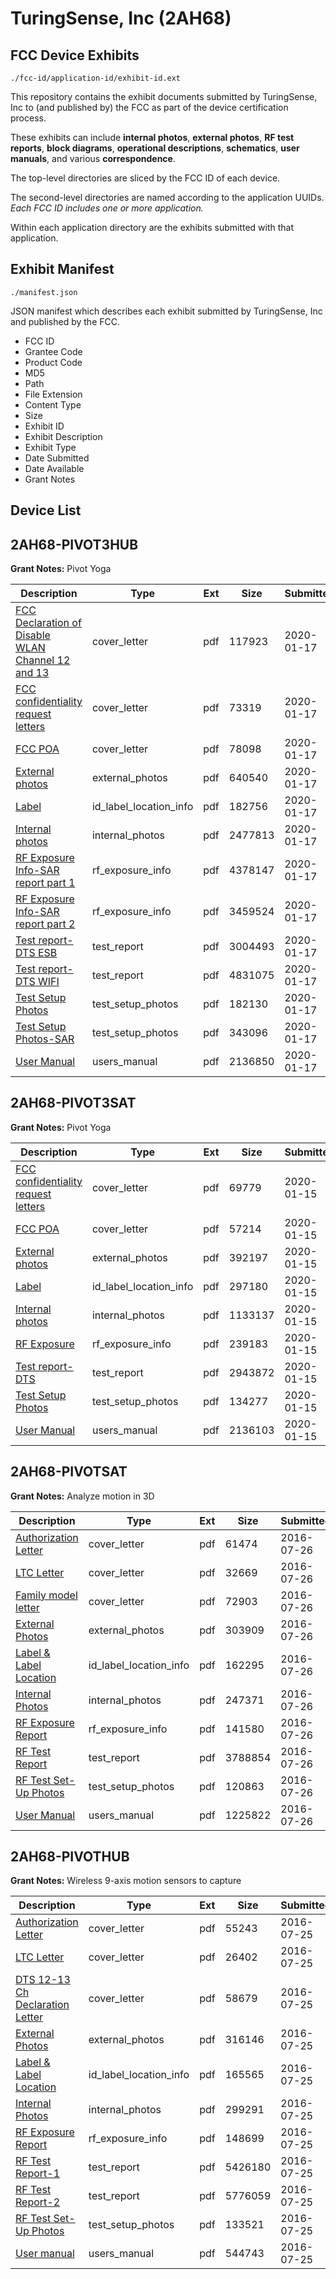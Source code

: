 # TuringSense, Inc (2AH68)
## FCC Device Exhibits

```
./fcc-id/application-id/exhibit-id.ext
```

This repository contains the exhibit documents submitted by TuringSense, Inc to (and published by) the FCC as part of the device certification process.

These exhibits can include **internal photos**, **external photos**, **RF test reports**, **block diagrams**, **operational descriptions**, **schematics**, **user manuals**, and various **correspondence**.

The top-level directories are sliced by the FCC ID of each device.

The second-level directories are named according to the application UUIDs. *Each FCC ID includes one or more application.*

Within each application directory are the exhibits submitted with that application. 

## Exhibit Manifest

```
./manifest.json
```

JSON manifest which describes each exhibit submitted by TuringSense, Inc and published by the FCC.

- FCC ID
- Grantee Code
- Product Code
- MD5
- Path
- File Extension
- Content Type
- Size
- Exhibit ID
- Exhibit Description
- Exhibit Type
- Date Submitted
- Date Available
- Grant Notes

## Device List
## 2AH68-PIVOT3HUB
**Grant Notes:** Pivot Yoga

| Description | Type | Ext | Size | Submitted | Available |
| ----------- | ---- | --- | ---- | --------- | --------- |
| [FCC Declaration of Disable WLAN Channel 12 and 13](2AH68-PIVOT3HUB/4ecd812217b3d71e3cae93cd338bb394/4596322.pdf) | cover_letter | pdf | 117923 | 2020-01-17 | 2020-01-17 |
| [FCC confidentiality request letters](2AH68-PIVOT3HUB/4ecd812217b3d71e3cae93cd338bb394/4596326.pdf) | cover_letter | pdf | 73319 | 2020-01-17 | 2020-01-17 |
| [FCC POA](2AH68-PIVOT3HUB/4ecd812217b3d71e3cae93cd338bb394/4596331.pdf) | cover_letter | pdf | 78098 | 2020-01-17 | 2020-01-17 |
| [External  photos](2AH68-PIVOT3HUB/4ecd812217b3d71e3cae93cd338bb394/4596311.pdf) | external_photos | pdf | 640540 | 2020-01-17 | 2020-01-17 |
| [Label](2AH68-PIVOT3HUB/4ecd812217b3d71e3cae93cd338bb394/4596380.pdf) | id_label_location_info | pdf | 182756 | 2020-01-17 | 2020-01-17 |
| [Internal photos](2AH68-PIVOT3HUB/4ecd812217b3d71e3cae93cd338bb394/4596369.pdf) | internal_photos | pdf | 2477813 | 2020-01-17 | 2020-01-17 |
| [RF Exposure Info-SAR report part 1](2AH68-PIVOT3HUB/4ecd812217b3d71e3cae93cd338bb394/4596384.pdf) | rf_exposure_info | pdf | 4378147 | 2020-01-17 | 2020-01-17 |
| [RF Exposure Info-SAR report part 2](2AH68-PIVOT3HUB/4ecd812217b3d71e3cae93cd338bb394/4596409.pdf) | rf_exposure_info | pdf | 3459524 | 2020-01-17 | 2020-01-17 |
| [Test report-DTS ESB](2AH68-PIVOT3HUB/4ecd812217b3d71e3cae93cd338bb394/4596336.pdf) | test_report | pdf | 3004493 | 2020-01-17 | 2020-01-17 |
| [Test report-DTS WIFI](2AH68-PIVOT3HUB/4ecd812217b3d71e3cae93cd338bb394/4596355.pdf) | test_report | pdf | 4831075 | 2020-01-17 | 2020-01-17 |
| [Test Setup Photos](2AH68-PIVOT3HUB/4ecd812217b3d71e3cae93cd338bb394/4596410.pdf) | test_setup_photos | pdf | 182130 | 2020-01-17 | 2020-01-17 |
| [Test Setup Photos-SAR](2AH68-PIVOT3HUB/4ecd812217b3d71e3cae93cd338bb394/4596411.pdf) | test_setup_photos | pdf | 343096 | 2020-01-17 | 2020-01-17 |
| [User Manual](2AH68-PIVOT3HUB/4ecd812217b3d71e3cae93cd338bb394/4596413.pdf) | users_manual | pdf | 2136850 | 2020-01-17 | 2020-01-17 |
## 2AH68-PIVOT3SAT
**Grant Notes:** Pivot Yoga

| Description | Type | Ext | Size | Submitted | Available |
| ----------- | ---- | --- | ---- | --------- | --------- |
| [FCC confidentiality request letters](2AH68-PIVOT3SAT/93cbaaaf5979c86133a1d776488465c9/4591543.pdf) | cover_letter | pdf | 69779 | 2020-01-15 | 2020-01-17 |
| [FCC POA](2AH68-PIVOT3SAT/93cbaaaf5979c86133a1d776488465c9/4591544.pdf) | cover_letter | pdf | 57214 | 2020-01-15 | 2020-01-17 |
| [External  photos](2AH68-PIVOT3SAT/93cbaaaf5979c86133a1d776488465c9/4591542.pdf) | external_photos | pdf | 392197 | 2020-01-15 | 2020-01-17 |
| [Label](2AH68-PIVOT3SAT/93cbaaaf5979c86133a1d776488465c9/4591548.pdf) | id_label_location_info | pdf | 297180 | 2020-01-15 | 2020-01-17 |
| [Internal photos](2AH68-PIVOT3SAT/93cbaaaf5979c86133a1d776488465c9/4591547.pdf) | internal_photos | pdf | 1133137 | 2020-01-15 | 2020-01-17 |
| [RF Exposure](2AH68-PIVOT3SAT/93cbaaaf5979c86133a1d776488465c9/4591546.pdf) | rf_exposure_info | pdf | 239183 | 2020-01-15 | 2020-01-17 |
| [Test report-DTS](2AH68-PIVOT3SAT/93cbaaaf5979c86133a1d776488465c9/4591545.pdf) | test_report | pdf | 2943872 | 2020-01-15 | 2020-01-17 |
| [Test Setup Photos](2AH68-PIVOT3SAT/93cbaaaf5979c86133a1d776488465c9/4591551.pdf) | test_setup_photos | pdf | 134277 | 2020-01-15 | 2020-01-17 |
| [User Manual](2AH68-PIVOT3SAT/93cbaaaf5979c86133a1d776488465c9/4591552.pdf) | users_manual | pdf | 2136103 | 2020-01-15 | 2020-01-17 |
## 2AH68-PIVOTSAT
**Grant Notes:** Analyze motion in 3D

| Description | Type | Ext | Size | Submitted | Available |
| ----------- | ---- | --- | ---- | --------- | --------- |
| [Authorization Letter](2AH68-PIVOTSAT/5787f0ae8e5c33446f5e9a7b01303dd3/3077394.pdf) | cover_letter | pdf | 61474 | 2016-07-26 | 2016-07-27 |
| [LTC Letter](2AH68-PIVOTSAT/5787f0ae8e5c33446f5e9a7b01303dd3/3077395.pdf) | cover_letter | pdf | 32669 | 2016-07-26 | 2016-07-27 |
| [Family model letter](2AH68-PIVOTSAT/5787f0ae8e5c33446f5e9a7b01303dd3/3077396.pdf) | cover_letter | pdf | 72903 | 2016-07-26 | 2016-07-27 |
| [External Photos](2AH68-PIVOTSAT/5787f0ae8e5c33446f5e9a7b01303dd3/3077397.pdf) | external_photos | pdf | 303909 | 2016-07-26 | 2016-07-27 |
| [Label & Label Location](2AH68-PIVOTSAT/5787f0ae8e5c33446f5e9a7b01303dd3/3077398.pdf) | id_label_location_info | pdf | 162295 | 2016-07-26 | 2016-07-27 |
| [Internal Photos](2AH68-PIVOTSAT/5787f0ae8e5c33446f5e9a7b01303dd3/3077399.pdf) | internal_photos | pdf | 247371 | 2016-07-26 | 2016-07-27 |
| [RF Exposure Report](2AH68-PIVOTSAT/5787f0ae8e5c33446f5e9a7b01303dd3/3077401.pdf) | rf_exposure_info | pdf | 141580 | 2016-07-26 | 2016-07-27 |
| [RF Test Report](2AH68-PIVOTSAT/5787f0ae8e5c33446f5e9a7b01303dd3/3077403.pdf) | test_report | pdf | 3788854 | 2016-07-26 | 2016-07-27 |
| [RF Test Set-Up Photos](2AH68-PIVOTSAT/5787f0ae8e5c33446f5e9a7b01303dd3/3077404.pdf) | test_setup_photos | pdf | 120863 | 2016-07-26 | 2016-07-27 |
| [User Manual](2AH68-PIVOTSAT/5787f0ae8e5c33446f5e9a7b01303dd3/3077405.pdf) | users_manual | pdf | 1225822 | 2016-07-26 | 2016-07-27 |
## 2AH68-PIVOTHUB
**Grant Notes:** Wireless 9-axis motion sensors to capture

| Description | Type | Ext | Size | Submitted | Available |
| ----------- | ---- | --- | ---- | --------- | --------- |
| [Authorization Letter](2AH68-PIVOTHUB/90c6acea57824654ee5869c5c92fcfef/3075350.pdf) | cover_letter | pdf | 55243 | 2016-07-25 | 2016-07-25 |
| [LTC Letter](2AH68-PIVOTHUB/90c6acea57824654ee5869c5c92fcfef/3075351.pdf) | cover_letter | pdf | 26402 | 2016-07-25 | 2016-07-25 |
| [DTS 12-13 Ch Declaration Letter](2AH68-PIVOTHUB/90c6acea57824654ee5869c5c92fcfef/3075352.pdf) | cover_letter | pdf | 58679 | 2016-07-25 | 2016-07-25 |
| [External Photos](2AH68-PIVOTHUB/90c6acea57824654ee5869c5c92fcfef/3075353.pdf) | external_photos | pdf | 316146 | 2016-07-25 | 2016-07-25 |
| [Label & Label Location](2AH68-PIVOTHUB/90c6acea57824654ee5869c5c92fcfef/3075354.pdf) | id_label_location_info | pdf | 165565 | 2016-07-25 | 2016-07-25 |
| [Internal Photos](2AH68-PIVOTHUB/90c6acea57824654ee5869c5c92fcfef/3075355.pdf) | internal_photos | pdf | 299291 | 2016-07-25 | 2016-07-25 |
| [RF Exposure Report](2AH68-PIVOTHUB/90c6acea57824654ee5869c5c92fcfef/3075357.pdf) | rf_exposure_info | pdf | 148699 | 2016-07-25 | 2016-07-25 |
| [RF Test Report-1](2AH68-PIVOTHUB/90c6acea57824654ee5869c5c92fcfef/3075362.pdf) | test_report | pdf | 5426180 | 2016-07-25 | 2016-07-25 |
| [RF Test Report-2](2AH68-PIVOTHUB/90c6acea57824654ee5869c5c92fcfef/3075363.pdf) | test_report | pdf | 5776059 | 2016-07-25 | 2016-07-25 |
| [RF Test Set-Up Photos](2AH68-PIVOTHUB/90c6acea57824654ee5869c5c92fcfef/3075360.pdf) | test_setup_photos | pdf | 133521 | 2016-07-25 | 2016-07-25 |
| [User manual](2AH68-PIVOTHUB/90c6acea57824654ee5869c5c92fcfef/3075361.pdf) | users_manual | pdf | 544743 | 2016-07-25 | 2016-07-25 |
